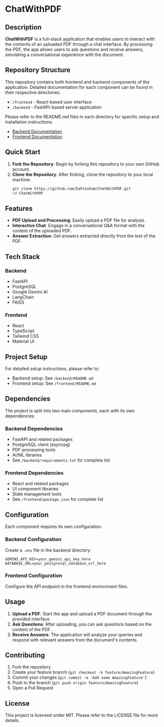 # ChatWithPDF
## Description
**ChatWithPDF** is a full-stack application that enables users to interact with the contents of an uploaded PDF through a chat interface. By processing the PDF, the app allows users to ask questions and receive answers, simulating a conversational experience with the document.

## Repository Structure
This repository contains both frontend and backend components of the application. Detailed documentation for each component can be found in their respective directories:

- `/frontend` - React-based user interface
- `/backend` - FastAPI-based server application

Please refer to the README.md files in each directory for specific setup and installation instructions:
- [Backend Documentation](https://github.com/Eahtasham/ChatWithPDF/blob/main/Backend/README.md)
- [Frontend Documentation](https://github.com/Eahtasham/ChatWithPDF/blob/main/Frontend/README.md)

## Quick Start
1. **Fork the Repository**: Begin by forking this repository to your own GitHub account.
2. **Clone the Repository**: After forking, clone the repository to your local machine:
   ```bash
   git clone https://github.com/Eahtasham/ChatWithPDF.git
   cd ChatWithPDF
   ```

## Features
- **PDF Upload and Processing**: Easily upload a PDF file for analysis.
- **Interactive Chat**: Engage in a conversational Q&A format with the content of the uploaded PDF.
- **Answer Extraction**: Get answers extracted directly from the text of the PDF.

## Tech Stack
### Backend
- FastAPI
- PostgreSQL
- Google Gemini AI
- LangChain
- FAISS

### Frontend
- React
- TypeScript
- Tailwind CSS
- Material UI

## Project Setup
For detailed setup instructions, please refer to:
- Backend setup: See `/backend/README.md`
- Frontend setup: See `/frontend/README.md`

## Dependencies
The project is split into two main components, each with its own dependencies:

### Backend Dependencies
- FastAPI and related packages
- PostgreSQL client (asyncpg)
- PDF processing tools
- AI/ML libraries
- See `/backend/requirements.txt` for complete list

### Frontend Dependencies
- React and related packages
- UI component libraries
- State management tools
- See `/frontend/package.json` for complete list

## Configuration
Each component requires its own configuration:

### Backend Configuration
Create a `.env` file in the backend directory:
```plaintext
GEMINI_API_KEY=your_gemini_api_key_here
DATABASE_URL=your_postgresql_database_url_here
```

### Frontend Configuration
Configure the API endpoint in the frontend environment files.

## Usage
1. **Upload a PDF**: Start the app and upload a PDF document through the provided interface.
2. **Ask Questions**: After uploading, you can ask questions based on the content of the PDF.
3. **Receive Answers**: The application will analyze your queries and respond with relevant answers from the document's contents.

## Contributing
1. Fork the repository
2. Create your feature branch (`git checkout -b feature/AmazingFeature`)
3. Commit your changes (`git commit -m 'Add some AmazingFeature'`)
4. Push to the branch (`git push origin feature/AmazingFeature`)
5. Open a Pull Request

## License
This project is licensed under MIT. Please refer to the LICENSE file for more details.
